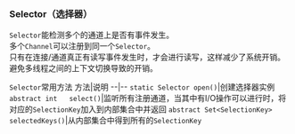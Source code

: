 ### Selector（选择器）
`Selector`能检测多个的通道上是否有事件发生。<br>
多个`Channel`可以注册到同一个`Selector`。<br>
只有在连接/通道真正有读写事件发生时，才会进行读写，这样减少了系统开销。<br>
避免多线程之间的上下文切换导致的开销。<br>

`Selector`常用方法
方法|说明
--|--
`static Selector open()`|创建选择器实例
`abstract int	select()`|监听所有注册通道，当其中有I/O操作可以进行时，将对应的`SelectionKey`加入到内部集合中并返回
`abstract Set<SelectionKey>	selectedKeys()`|从内部集合中得到所有的`SelectionKey`